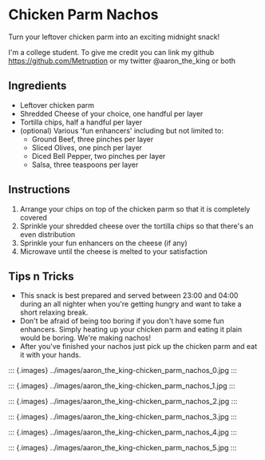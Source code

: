 Chicken Parm Nachos
===================

Turn your leftover chicken parm into an exciting midnight snack!

I'm a college student. To give me credit you can link my github
<https://github.com/Metruption> or my twitter \@aaron\_the\_king or both

Ingredients
-----------

-   Leftover chicken parm
-   Shredded Cheese of your choice, one handful per layer
-   Tortilla chips, half a handful per layer
-   (optional) Various 'fun enhancers' including but not limited to:
    -   Ground Beef, three pinches per layer
    -   Sliced Olives, one pinch per layer
    -   Diced Bell Pepper, two pinches per layer
    -   Salsa, three teaspoons per layer

Instructions
------------

1.  Arrange your chips on top of the chicken parm so that it is
    completely covered
2.  Sprinkle your shredded cheese over the tortilla chips so that
    there's an even distribution
3.  Sprinkle your fun enhancers on the cheese (if any)
4.  Microwave until the cheese is melted to your satisfaction

Tips n Tricks
-------------

-   This snack is best prepared and served between 23:00 and 04:00
    during an all nighter when you're getting hungry and want to take a
    short relaxing break.
-   Don't be afraid of being too boring if you don't have some fun
    enhancers. Simply heating up your chicken parm and eating it plain
    would be boring. We're making nachos!
-   After you've finished your nachos just pick up the chicken parm and
    eat it with your hands.

::: {.images}
../images/aaron\_the\_king-chicken\_parm\_nachos\_0.jpg
:::

::: {.images}
../images/aaron\_the\_king-chicken\_parm\_nachos\_1.jpg
:::

::: {.images}
../images/aaron\_the\_king-chicken\_parm\_nachos\_2.jpg
:::

::: {.images}
../images/aaron\_the\_king-chicken\_parm\_nachos\_3.jpg
:::

::: {.images}
../images/aaron\_the\_king-chicken\_parm\_nachos\_4.jpg
:::

::: {.images}
../images/aaron\_the\_king-chicken\_parm\_nachos\_5.jpg
:::
